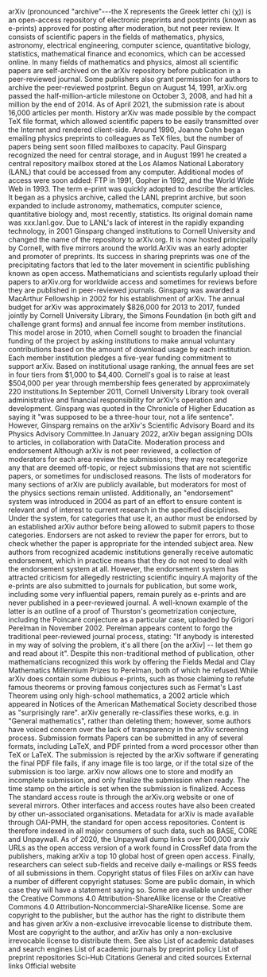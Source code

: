 arXiv (pronounced \"archive\"---the X represents the Greek letter chi
⟨χ⟩) is an open-access repository of electronic preprints and postprints
(known as e-prints) approved for posting after moderation, but not peer
review. It consists of scientific papers in the fields of mathematics,
physics, astronomy, electrical engineering, computer science,
quantitative biology, statistics, mathematical finance and economics,
which can be accessed online. In many fields of mathematics and physics,
almost all scientific papers are self-archived on the arXiv repository
before publication in a peer-reviewed journal. Some publishers also
grant permission for authors to archive the peer-reviewed postprint.
Begun on August 14, 1991, arXiv.org passed the half-million-article
milestone on October 3, 2008, and had hit a million by the end of 2014.
As of April 2021, the submission rate is about 16,000 articles per
month. History arXiv was made possible by the compact TeX file format,
which allowed scientific papers to be easily transmitted over the
Internet and rendered client-side. Around 1990, Joanne Cohn began
emailing physics preprints to colleagues as TeX files, but the number of
papers being sent soon filled mailboxes to capacity. Paul Ginsparg
recognized the need for central storage, and in August 1991 he created a
central repository mailbox stored at the Los Alamos National Laboratory
(LANL) that could be accessed from any computer. Additional modes of
access were soon added: FTP in 1991, Gopher in 1992, and the World Wide
Web in 1993. The term e-print was quickly adopted to describe the
articles. It began as a physics archive, called the LANL preprint
archive, but soon expanded to include astronomy, mathematics, computer
science, quantitative biology and, most recently, statistics. Its
original domain name was xxx.lanl.gov. Due to LANL\'s lack of interest
in the rapidly expanding technology, in 2001 Ginsparg changed
institutions to Cornell University and changed the name of the
repository to arXiv.org. It is now hosted principally by Cornell, with
five mirrors around the world.ArXiv was an early adopter and promoter of
preprints. Its success in sharing preprints was one of the precipitating
factors that led to the later movement in scientific publishing known as
open access. Mathematicians and scientists regularly upload their papers
to arXiv.org for worldwide access and sometimes for reviews before they
are published in peer-reviewed journals. Ginsparg was awarded a
MacArthur Fellowship in 2002 for his establishment of arXiv. The annual
budget for arXiv was approximately \$826,000 for 2013 to 2017, funded
jointly by Cornell University Library, the Simons Foundation (in both
gift and challenge grant forms) and annual fee income from member
institutions. This model arose in 2010, when Cornell sought to broaden
the financial funding of the project by asking institutions to make
annual voluntary contributions based on the amount of download usage by
each institution. Each member institution pledges a five-year funding
commitment to support arXiv. Based on institutional usage ranking, the
annual fees are set in four tiers from \$1,000 to \$4,400. Cornell\'s
goal is to raise at least \$504,000 per year through membership fees
generated by approximately 220 institutions.In September 2011, Cornell
University Library took overall administrative and financial
responsibility for arXiv\'s operation and development. Ginsparg was
quoted in the Chronicle of Higher Education as saying it \"was supposed
to be a three-hour tour, not a life sentence\". However, Ginsparg
remains on the arXiv\'s Scientific Advisory Board and its Physics
Advisory Committee.In January 2022, arXiv began assigning DOIs to
articles, in collaboration with DataCite. Moderation process and
endorsement Although arXiv is not peer reviewed, a collection of
moderators for each area review the submissions; they may recategorize
any that are deemed off-topic, or reject submissions that are not
scientific papers, or sometimes for undisclosed reasons. The lists of
moderators for many sections of arXiv are publicly available, but
moderators for most of the physics sections remain unlisted.
Additionally, an \"endorsement\" system was introduced in 2004 as part
of an effort to ensure content is relevant and of interest to current
research in the specified disciplines. Under the system, for categories
that use it, an author must be endorsed by an established arXiv author
before being allowed to submit papers to those categories. Endorsers are
not asked to review the paper for errors, but to check whether the paper
is appropriate for the intended subject area. New authors from
recognized academic institutions generally receive automatic
endorsement, which in practice means that they do not need to deal with
the endorsement system at all. However, the endorsement system has
attracted criticism for allegedly restricting scientific inquiry.A
majority of the e-prints are also submitted to journals for publication,
but some work, including some very influential papers, remain purely as
e-prints and are never published in a peer-reviewed journal. A
well-known example of the latter is an outline of a proof of Thurston\'s
geometrization conjecture, including the Poincaré conjecture as a
particular case, uploaded by Grigori Perelman in November 2002. Perelman
appears content to forgo the traditional peer-reviewed journal process,
stating: \"If anybody is interested in my way of solving the problem,
it\'s all there \[on the arXiv\] -- let them go and read about it\".
Despite this non-traditional method of publication, other mathematicians
recognized this work by offering the Fields Medal and Clay Mathematics
Millennium Prizes to Perelman, both of which he refused.While arXiv does
contain some dubious e-prints, such as those claiming to refute famous
theorems or proving famous conjectures such as Fermat\'s Last Theorem
using only high-school mathematics, a 2002 article which appeared in
Notices of the American Mathematical Society described those as
\"surprisingly rare\". arXiv generally re-classifies these works, e.g.
in \"General mathematics\", rather than deleting them; however, some
authors have voiced concern over the lack of transparency in the arXiv
screening process. Submission formats Papers can be submitted in any of
several formats, including LaTeX, and PDF printed from a word processor
other than TeX or LaTeX. The submission is rejected by the arXiv
software if generating the final PDF file fails, if any image file is
too large, or if the total size of the submission is too large. arXiv
now allows one to store and modify an incomplete submission, and only
finalize the submission when ready. The time stamp on the article is set
when the submission is finalized. Access The standard access route is
through the arXiv.org website or one of several mirrors. Other
interfaces and access routes have also been created by other
un-associated organisations. Metadata for arXiv is made available
through OAI-PMH, the standard for open access repositories. Content is
therefore indexed in all major consumers of such data, such as BASE,
CORE and Unpaywall. As of 2020, the Unpaywall dump links over 500,000
arxiv URLs as the open access version of a work found in CrossRef data
from the publishers, making arXiv a top 10 global host of green open
access. Finally, researchers can select sub-fields and receive daily
e-mailings or RSS feeds of all submissions in them. Copyright status of
files Files on arXiv can have a number of different copyright statuses:
Some are public domain, in which case they will have a statement saying
so. Some are available under either the Creative Commons 4.0
Attribution-ShareAlike license or the Creative Commons 4.0
Attribution-Noncommercial-ShareAlike license. Some are copyright to the
publisher, but the author has the right to distribute them and has given
arXiv a non-exclusive irrevocable license to distribute them. Most are
copyright to the author, and arXiv has only a non-exclusive irrevocable
license to distribute them. See also List of academic databases and
search engines List of academic journals by preprint policy List of
preprint repositories Sci-Hub Citations General and cited sources
External links Official website
